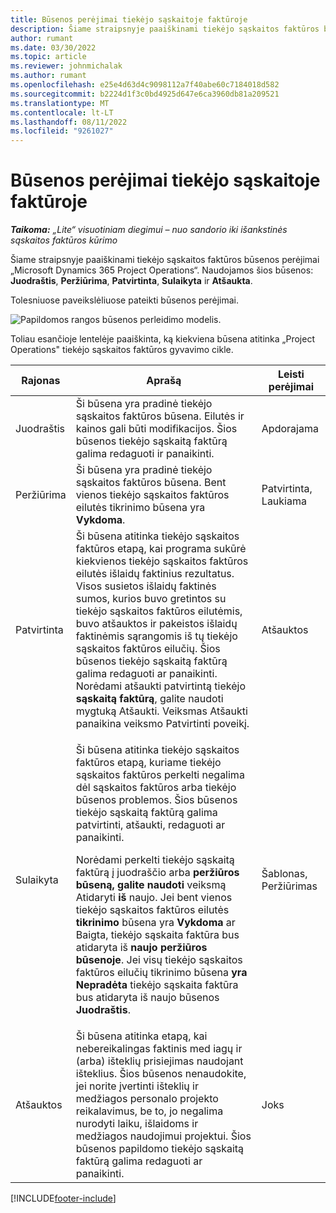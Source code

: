 ```yaml
---
title: Būsenos perėjimai tiekėjo sąskaitoje faktūroje
description: Šiame straipsnyje paaiškinami tiekėjo sąskaitos faktūros būsenos perėjimai „Microsoft Dynamics 365 Project Operations“.
author: rumant
ms.date: 03/30/2022
ms.topic: article
ms.reviewer: johnmichalak
ms.author: rumant
ms.openlocfilehash: e25e4d63d4c9098112a7f40abe60c7184018d582
ms.sourcegitcommit: b2224d1f3c0bd4925d647e6ca3960db81a209521
ms.translationtype: MT
ms.contentlocale: lt-LT
ms.lasthandoff: 08/11/2022
ms.locfileid: "9261027"
---
```

# <a name="state-transitions-on-a-vendor-invoice"></a>Būsenos perėjimai tiekėjo sąskaitoje faktūroje

_**Taikoma:** „Lite“ visuotiniam diegimui – nuo sandorio iki išankstinės sąskaitos faktūros kūrimo_

Šiame straipsnyje paaiškinami tiekėjo sąskaitos faktūros būsenos perėjimai „Microsoft Dynamics 365 Project Operations“. Naudojamos šios būsenos: **Juodraštis**, **Peržiūrima**, **Patvirtinta**, **Sulaikyta** ir **Atšaukta**.

Tolesniuose paveikslėliuose pateikti būsenos perėjimai.

![Papildomos rangos būsenos perleidimo modelis.](../media/VI_State_Model.jpg)

Toliau esančioje lentelėje paaiškinta, ką kiekviena būsena atitinka „Project Operations" tiekėjo sąskaitos faktūros gyvavimo cikle.

| Rajonas | Aprašą | Leisti perėjimai |
| --- | --- | --- |
| Juodraštis | Ši būsena yra pradinė tiekėjo sąskaitos faktūros būsena. Eilutės ir kainos gali būti modifikacijos. Šios būsenos tiekėjo sąskaitą faktūrą galima redaguoti ir panaikinti. | Apdorajama |
| Peržiūrima | Ši būsena yra pradinė tiekėjo sąskaitos faktūros būsena. Bent vienos tiekėjo sąskaitos faktūros eilutės tikrinimo būsena yra **Vykdoma**. | Patvirtinta, Laukiama |
| Patvirtinta | Ši būsena atitinka tiekėjo sąskaitos faktūros etapą, kai programa sukūrė kiekvienos tiekėjo sąskaitos faktūros eilutės išlaidų faktinius rezultatus. Visos susietos išlaidų faktinės sumos, kurios buvo gretintos su tiekėjo sąskaitos faktūros eilutėmis, buvo atšauktos ir pakeistos išlaidų faktinėmis sąrangomis iš tų tiekėjo sąskaitos faktūros eilučių. Šios būsenos tiekėjo sąskaitą faktūrą galima redaguoti ar panaikinti. Norėdami atšaukti patvirtintą tiekėjo **sąskaitą faktūrą**, galite naudoti mygtuką Atšaukti. Veiksmas Atšaukti panaikina veiksmo Patvirtinti poveikį. | Atšauktos |
| Sulaikyta | <p>Ši būsena atitinka tiekėjo sąskaitos faktūros etapą, kuriame tiekėjo sąskaitos faktūros perkelti negalima dėl sąskaitos faktūros arba tiekėjo būsenos problemos. Šios būsenos tiekėjo sąskaitą faktūrą galima patvirtinti, atšaukti, redaguoti ar panaikinti.</p><p>Norėdami perkelti tiekėjo sąskaitą faktūrą į juodraščio arba **peržiūros būseną, galite naudoti** veiksmą Atidaryti **iš** naujo. Jei bent vienos tiekėjo sąskaitos faktūros eilutės **tikrinimo** būsena yra **Vykdoma** ar Baigta, tiekėjo sąskaita faktūra bus atidaryta iš **naujo peržiūros būsenoje**. Jei visų tiekėjo sąskaitos faktūros eilučių tikrinimo būsena **yra Nepradėta** tiekėjo sąskaita faktūra bus atidaryta iš naujo būsenos **Juodraštis**.</p> | Šablonas, Peržiūrimas |
| Atšauktos | Ši būsena atitinka etapą, kai nebereikalingas faktinis med iagų ir (arba) išteklių prisiejimas naudojant išteklius. Šios būsenos nenaudokite, jei norite įvertinti išteklių ir medžiagos personalo projekto reikalavimus, be to, jo negalima nurodyti laiku, išlaidoms ir medžiagos naudojimui projektui. Šios būsenos papildomo tiekėjo sąskaitą faktūrą galima redaguoti ar panaikinti. | Joks |

[!INCLUDE[footer-include](../../includes/footer-banner.md)]
